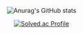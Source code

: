 <div align="center">

![Anurag's GitHub stats](https://github-readme-stats.vercel.app/api?username=panorama713&show_icons=true&theme=radical)

[![Solved.ac Profile](http://mazassumnida.wtf/api/v2/generate_badge?boj=yaiba713)](https://solved.ac/yaiba713/)
</div>
